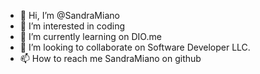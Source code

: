 - 👋 Hi, I’m @SandraMiano
- 👀 I’m interested in coding
- 🌱 I’m currently learning on DIO.me
- 💞️ I’m looking to collaborate on Software Developer LLC.
- 📫 How to reach me SandraMiano on github

<!---
SandraMiano/SandraMiano is a ✨ special ✨ repository because its `README.md` (this file) appears on your GitHub profile.
You can click the Preview link to take a look at your changes.
--->
